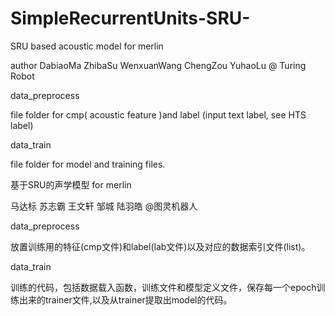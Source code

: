 # SimpleRecurrentUnits-SRU-

SRU based acoustic model for merlin

author DabiaoMa ZhibaSu WenxuanWang ChengZou YuhaoLu @ Turing Robot 

data_preprocess

file folder for cmp( acoustic feature )and  label (input text label, see HTS label)

data_train

file folder for model and training files.

基于SRU的声学模型 for merlin

马达标 苏志霸 王文轩 邹城 陆羽皓 @图灵机器人

data_preprocess

放置训练用的特征(cmp文件)和label(lab文件)以及对应的数据索引文件(list)。

data_train

训练的代码，包括数据载入函数，训练文件和模型定义文件，保存每一个epoch训练出来的trainer文件,以及从trainer提取出model的代码。
